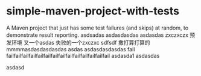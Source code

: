 # simple-maven-project-with-tests
A Maven project that just has some test failures (and skips) at random, to demonstrate result reporting.
asdsadas
asdasdasdas
asdasdas
zxczxczx
预发环境
又一个asdas
失败的一个zxczxc
sdfsdf
撒打算打算的
mmmmasdasdasdasdas
asdas
asdasdasdasdas
fail failfailfailfailfailfailfailfailfailfailfailfailfailfail
asdasda1
asdasdas

asdasd
